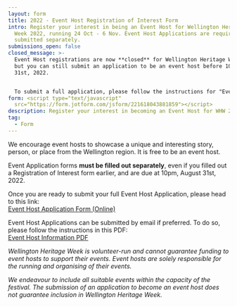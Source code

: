```yaml
---
layout: form
title: 2022 - Event Host Registration of Interest Form
intro: Register your interest in being an Event Host for Wellington Heritage
  Week 2022, running 24 Oct - 6 Nov. Event Host Applications are required to be
  submitted separately.
submissions_open: false
closed_message: >-
  Event Host registrations are now **closed** for Wellington Heritage Week 2022,
  but you can still submit an application to be an event host before 10pm August
  31st, 2022.


  To submit a full application, please follow the instructions for "Event Host Applications" above.
form: <script type="text/javascript"
  src="https://form.jotform.com/jsform/221618043881859"></script>
description: Register your interest in becoming an Event Host for WHW 2022.
tag:
  - Form
---
```

We encourage event hosts to showcase a unique and interesting story, person, or place from the Wellington region. It is free to be an event host.

Event Application forms **must be filled out separately**, even if you filled out a Registration of Interest form earlier, and are due at 10pm, August 31st, 2022.

Once you are ready to submit your full Event Host Application, please head to this link:\
[Event Host Application Form (Online)](https://wellingtonheritageweek.co.nz/form/2022-event-host-application-form/)

Event Host Applications can be submitted by email if preferred. To do so, please follow the instructions in this PDF:\
[Event Host Information PDF](/assets/uploaded/wellington-heritage-week-event-host-information-2022.pdf)

*Wellington Heritage Week is volunteer-run and cannot guarantee funding to event hosts to support their events. Event hosts are solely responsible for the running and organising of their events.*

*We endeavour to include all suitable events within the capacity of the festival. The submission of an application to become an event host does not guarantee inclusion in Wellington Heritage Week.*